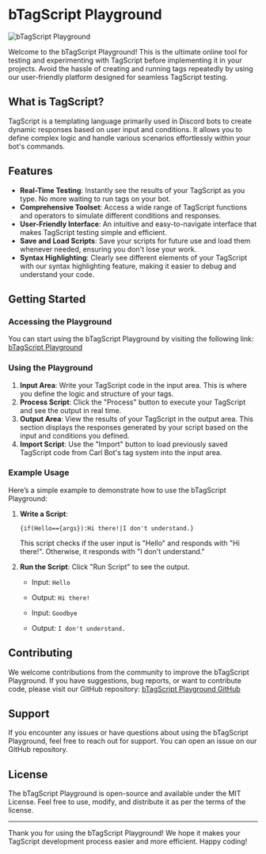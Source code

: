 # bTagScript Playground

![bTagScript Playground](https://i.imgur.com/Mth9WKC.png)

Welcome to the bTagScript Playground! This is the ultimate online tool for testing and experimenting with TagScript before implementing it in your projects. Avoid the hassle of creating and running tags repeatedly by using our user-friendly platform designed for seamless TagScript testing.

## What is TagScript?

TagScript is a templating language primarily used in Discord bots to create dynamic responses based on user input and conditions. It allows you to define complex logic and handle various scenarios effortlessly within your bot's commands.

## Features

- **Real-Time Testing**: Instantly see the results of your TagScript as you type. No more waiting to run tags on your bot.
- **Comprehensive Toolset**: Access a wide range of TagScript functions and operators to simulate different conditions and responses.
- **User-Friendly Interface**: An intuitive and easy-to-navigate interface that makes TagScript testing simple and efficient.
- **Save and Load Scripts**: Save your scripts for future use and load them whenever needed, ensuring you don't lose your work.
- **Syntax Highlighting**: Clearly see different elements of your TagScript with our syntax highlighting feature, making it easier to debug and understand your code.

## Getting Started

### Accessing the Playground

You can start using the bTagScript Playground by visiting the following link: [bTagScript Playground](https://leg3ndary.github.io/bTagScriptPlayground)

### Using the Playground

1. **Input Area**: Write your TagScript code in the input area. This is where you define the logic and structure of your tags.
2. **Process Script**: Click the "Process" button to execute your TagScript and see the output in real time.
3. **Output Area**: View the results of your TagScript in the output area. This section displays the responses generated by your script based on the input and conditions you defined.
4. **Import Script**: Use the "Import" button to load previously saved TagScript code from Carl Bot's tag system into the input area.

### Example Usage

Here’s a simple example to demonstrate how to use the bTagScript Playground:

1. **Write a Script**:
   ```tagscript
   {if(Hello=={args}):Hi there!|I don't understand.}
   ```
   This script checks if the user input is "Hello" and responds with "Hi there!". Otherwise, it responds with "I don't understand."

2. **Run the Script**: Click "Run Script" to see the output.
   - Input: `Hello`
   - Output: `Hi there!`

   - Input: `Goodbye`
   - Output: `I don't understand.`

## Contributing

We welcome contributions from the community to improve the bTagScript Playground. If you have suggestions, bug reports, or want to contribute code, please visit our GitHub repository: [bTagScript Playground GitHub](https://github.com/leg3ndary/bTagScriptPlayground)

## Support

If you encounter any issues or have questions about using the bTagScript Playground, feel free to reach out for support. You can open an issue on our GitHub repository.

## License

The bTagScript Playground is open-source and available under the MIT License. Feel free to use, modify, and distribute it as per the terms of the license.

---

Thank you for using the bTagScript Playground! We hope it makes your TagScript development process easier and more efficient. Happy coding!
